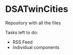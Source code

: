 # DSATwinCities

Repository with all the files

Tasks left to do:
- RSS Feed
- Individual components
